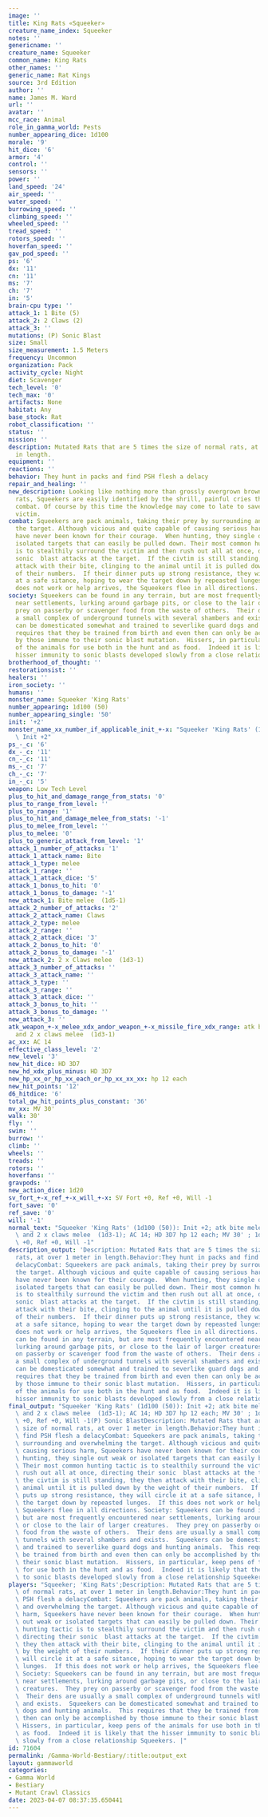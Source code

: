 ```yaml
---
image: ''
title: King Rats «Squeeker»
creature_name_index: Squeeker
notes: ''
genericname: ''
creature_name: Squeeker
common_name: King Rats
other_names: ''
generic_name: Rat Kings
source: 3rd Edition
author: ''
name: James M. Ward
url: ''
avatar: ''
mcc_race: Animal
role_in_gamma_world: Pests
number_appearing_dice: 1d100
morale: '9'
hit_dice: '6'
armor: '4'
control: ''
sensors: ''
power: ''
land_speed: '24'
air_speed: ''
water_speed: ''
burrowing_speed: ''
climbing_speed: ''
wheeled_speed: ''
tread_speed: ''
rotors_speed: ''
hoverfan_speed: ''
gav_pod_speed: ''
ps: '6'
dx: '11'
cn: '11'
ms: '7'
ch: '7'
in: '5'
brain-cpu type: ''
attack_1: 1 Bite (5)
attack_2: 2 Claws (2)
attack_3: ''
mutations: (P) Sonic Blast
size: Small
size_measurement: 1.5 Meters
frequency: Uncommon
organization: Pack
activity_cycle: Night
diet: Scavenger
tech_level: '0'
tech_max: '0'
artifacts: None
habitat: Any
base_stock: Rat
robot_classification: ''
status: ''
mission: ''
description: Mutated Rats that are 5 times the size of normal rats, at over 1 meter
  in length.
equipment: ''
reactions: ''
behavior: They hunt in packs and find PSH flesh a delacy
repair_and_healing: ''
new_description: Looking like nothing more than grossly overgrown brownish or rust-colored
  rats, Squeekers are easily identified by the shrill, painful cries they make in
  combat. Of course by this time the knowledge may come to late to save the intended
  victim.
combat: Squeekers are pack animals, taking their prey by surrounding and overwhelming
  the target. Although vicious and quite capable of causing serious harm, Squeekers
  have never been known for their courage.  When hunting, they single out weak or
  isolated targets that can easily be pulled down. Their most common hunting tactic
  is to stealthily surround the victim and then rush out all at once, directing their
  sonic  blast attacks at the target.  If the civtim is still standing, they then
  attack with their bite, clinging to the animal until it is pulled down by the weight
  of their numbers.  If their dinner puts up strong resistance, they will circle it
  at a safe sitance, hoping to wear the target down by repeasted lunges.  If this
  does not work or help arrives, the Squeekers flee in all directions.
society: Squeekers can be found in any terrain, but are most frequently encountered
  near settlements, lurking around garbage pits, or close to the lair of larger creatures.  They
  prey on passerby or scavenger food from the waste of others.  Their dens are usually
  a small complex of underground tunnels with several shambers and exists.  Squeekers
  can be domesticated somewhat and trained to severlike guard dogs and hunting animals.  This
  requires that they be trained from birth and even then can only be accomplished
  by those immune to their sonic blast mutation.  Hissers, in particular, keep pens
  of the animals for use both in the hunt and as food.  Indeed it is likely that the
  hisser immunity to sonic blasts developed slowly from a close relationship Squeekers.
brotherhood_of_thought: ''
restorationsist: ''
healers: ''
iron_society: ''
humans: ''
monster_name: Squeeker 'King Rats'
number_appearing: 1d100 (50)
number_appearing_single: '50'
init: '+2'
monster_name_xx_number_if_applicable_init_+-x: "Squeeker 'King Rats' (1d100 (50)):\
  \ Init +2"
ps_-_c: '6'
dx_-_c: '11'
cn_-_c: '11'
ms_-_c: '7'
ch_-_c: '7'
in_-_c: '5'
weapon: Low Tech Level
plus_to_hit_and_damage_range_from_stats: '0'
plus_to_range_from_level: ''
plus_to_range: '1'
plus_to_hit_and_damage_melee_from_stats: '-1'
plus_to_melee_from_level: ''
plus_to_melee: '0'
plus_to_generic_attack_from_level: '1'
attack_1_number_of_attacks: '1'
attack_1_attack_name: Bite
attack_1_type: melee
attack_1_range: ''
attack_1_attack_dice: '5'
attack_1_bonus_to_hit: '0'
attack_1_bonus_to_damage: '-1'
new_attack_1: Bite melee  (1d5-1)
attack_2_number_of_attacks: '2'
attack_2_attack_name: Claws
attack_2_type: melee
attack_2_range: ''
attack_2_attack_dice: '3'
attack_2_bonus_to_hit: '0'
attack_2_bonus_to_damage: '-1'
new_attack_2: 2 x Claws melee  (1d3-1)
attack_3_number_of_attacks: ''
attack_3_attack_name: ''
attack_3_type: ''
attack_3_range: ''
attack_3_attack_dice: ''
attack_3_bonus_to_hit: ''
attack_3_bonus_to_damage: ''
new_attack_3: ''
atk_weapon_+-x_melee_xdx_andor_weapon_+-x_missile_fire_xdx_range: atk bite melee  (1d5-1)
  and 2 x claws melee  (1d3-1)
ac_xx: AC 14
effective_class_level: '2'
new_level: '3'
new_hit_dice: HD 3D7
new_hd_xdx_plus_minus: HD 3D7
new_hp_xx_or_hp_xx_each_or_hp_xx_xx_xx: hp 12 each
new_hit_points: '12'
d6_hitdice: '6'
total_gw_hit_points_plus_constant: '36'
mv_xx: MV 30'
walk: 30'
fly: ''
swim: ''
burrow: ''
climb: ''
wheels: ''
treads: ''
rotors: ''
hoverfans: ''
gravpods: ''
new_action_dice: 1d20
sv_fort_+-x_ref_+-x_will_+-x: SV Fort +0, Ref +0, Will -1
fort_save: '0'
ref_save: '0'
will: '-1'
normal_text: "Squeeker 'King Rats' (1d100 (50)): Init +2; atk bite melee  (1d5-1)\
  \ and 2 x claws melee  (1d3-1); AC 14; HD 3D7 hp 12 each; MV 30' ; 1d20; SV Fort\
  \ +0, Ref +0, Will -1"
description_output: 'Description: Mutated Rats that are 5 times the size of normal
  rats, at over 1 meter in length.Behavior:They hunt in packs and find PSH flesh a
  delacyCombat: Squeekers are pack animals, taking their prey by surrounding and overwhelming
  the target. Although vicious and quite capable of causing serious harm, Squeekers
  have never been known for their courage.  When hunting, they single out weak or
  isolated targets that can easily be pulled down. Their most common hunting tactic
  is to stealthily surround the victim and then rush out all at once, directing their
  sonic  blast attacks at the target.  If the civtim is still standing, they then
  attack with their bite, clinging to the animal until it is pulled down by the weight
  of their numbers.  If their dinner puts up strong resistance, they will circle it
  at a safe sitance, hoping to wear the target down by repeasted lunges.  If this
  does not work or help arrives, the Squeekers flee in all directions. Society: Squeekers
  can be found in any terrain, but are most frequently encountered near settlements,
  lurking around garbage pits, or close to the lair of larger creatures.  They prey
  on passerby or scavenger food from the waste of others.  Their dens are usually
  a small complex of underground tunnels with several shambers and exists.  Squeekers
  can be domesticated somewhat and trained to severlike guard dogs and hunting animals.  This
  requires that they be trained from birth and even then can only be accomplished
  by those immune to their sonic blast mutation.  Hissers, in particular, keep pens
  of the animals for use both in the hunt and as food.  Indeed it is likely that the
  hisser immunity to sonic blasts developed slowly from a close relationship Squeekers.'
final_output: "Squeeker 'King Rats' (1d100 (50)): Init +2; atk bite melee  (1d5-1)\
  \ and 2 x claws melee  (1d3-1); AC 14; HD 3D7 hp 12 each; MV 30' ; 1d20; SV Fort\
  \ +0, Ref +0, Will -1(P) Sonic BlastDescription: Mutated Rats that are 5 times the\
  \ size of normal rats, at over 1 meter in length.Behavior:They hunt in packs and\
  \ find PSH flesh a delacyCombat: Squeekers are pack animals, taking their prey by\
  \ surrounding and overwhelming the target. Although vicious and quite capable of\
  \ causing serious harm, Squeekers have never been known for their courage.  When\
  \ hunting, they single out weak or isolated targets that can easily be pulled down.\
  \ Their most common hunting tactic is to stealthily surround the victim and then\
  \ rush out all at once, directing their sonic  blast attacks at the target.  If\
  \ the civtim is still standing, they then attack with their bite, clinging to the\
  \ animal until it is pulled down by the weight of their numbers.  If their dinner\
  \ puts up strong resistance, they will circle it at a safe sitance, hoping to wear\
  \ the target down by repeasted lunges.  If this does not work or help arrives, the\
  \ Squeekers flee in all directions. Society: Squeekers can be found in any terrain,\
  \ but are most frequently encountered near settlements, lurking around garbage pits,\
  \ or close to the lair of larger creatures.  They prey on passerby or scavenger\
  \ food from the waste of others.  Their dens are usually a small complex of underground\
  \ tunnels with several shambers and exists.  Squeekers can be domesticated somewhat\
  \ and trained to severlike guard dogs and hunting animals.  This requires that they\
  \ be trained from birth and even then can only be accomplished by those immune to\
  \ their sonic blast mutation.  Hissers, in particular, keep pens of the animals\
  \ for use both in the hunt and as food.  Indeed it is likely that the hisser immunity\
  \ to sonic blasts developed slowly from a close relationship Squeekers."
players: "Squeeker; 'King Rats';Description: Mutated Rats that are 5 times the size\
  \ of normal rats, at over 1 meter in length.Behavior:They hunt in packs and find\
  \ PSH flesh a delacyCombat: Squeekers are pack animals, taking their prey by surrounding\
  \ and overwhelming the target. Although vicious and quite capable of causing serious\
  \ harm, Squeekers have never been known for their courage.  When hunting, they single\
  \ out weak or isolated targets that can easily be pulled down. Their most common\
  \ hunting tactic is to stealthily surround the victim and then rush out all at once,\
  \ directing their sonic  blast attacks at the target.  If the civtim is still standing,\
  \ they then attack with their bite, clinging to the animal until it is pulled down\
  \ by the weight of their numbers.  If their dinner puts up strong resistance, they\
  \ will circle it at a safe sitance, hoping to wear the target down by repeasted\
  \ lunges.  If this does not work or help arrives, the Squeekers flee in all directions.\
  \ Society: Squeekers can be found in any terrain, but are most frequently encountered\
  \ near settlements, lurking around garbage pits, or close to the lair of larger\
  \ creatures.  They prey on passerby or scavenger food from the waste of others.\
  \  Their dens are usually a small complex of underground tunnels with several shambers\
  \ and exists.  Squeekers can be domesticated somewhat and trained to severlike guard\
  \ dogs and hunting animals.  This requires that they be trained from birth and even\
  \ then can only be accomplished by those immune to their sonic blast mutation. \
  \ Hissers, in particular, keep pens of the animals for use both in the hunt and\
  \ as food.  Indeed it is likely that the hisser immunity to sonic blasts developed\
  \ slowly from a close relationship Squeekers. |"
id: 71604
permalink: /Gamma-World-Bestiary/:title:output_ext
layout: gammaworld
categories:
- Gamma World
- Bestiary
- Mutant Crawl Classics
date: 2023-04-07 08:37:35.650441
---
```

